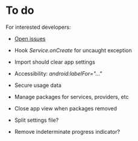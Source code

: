 To do
=====

For interested developers:

* [Open issues](https://github.com/M66B/XPrivacy/issues?state=open)

* Hook *Service.onCreate* for uncaught exception
* Import should clear app settings
* Accessibility: *android:labelFor="..."*
* Secure usage data
* Manage packages for services, providers, etc
* Close app view when packages removed

* Split settings file?
* Remove indeterminate progress indicator?
